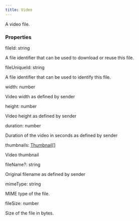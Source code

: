 ```yaml
---
title: Video
---
```


A video file.

### Properties

<div class="flex flex-col gap-3"><div><div class="flex gap-2"><div class="font-mono"><span class="font-bold">fileId</span><span class="opacity-50">:</span> <span>string</span></div></div><div class="pl-3"><div class="no-margin">

A file identifier that can be used to download or reuse this file.

</div></div></div><div><div class="flex gap-2"><div class="font-mono"><span class="font-bold">fileUniqueId</span><span class="opacity-50">:</span> <span>string</span></div></div><div class="pl-3"><div class="no-margin">

A file identifier that can be used to identify this file.

</div></div></div><div><div class="flex gap-2"><div class="font-mono"><span class="font-bold">width</span><span class="opacity-50">:</span> <span>number</span></div></div><div class="pl-3"><div class="no-margin">

Video width as defined by sender

</div></div></div><div><div class="flex gap-2"><div class="font-mono"><span class="font-bold">height</span><span class="opacity-50">:</span> <span>number</span></div></div><div class="pl-3"><div class="no-margin">

Video height as defined by sender

</div></div></div><div><div class="flex gap-2"><div class="font-mono"><span class="font-bold">duration</span><span class="opacity-50">:</span> <span>number</span></div></div><div class="pl-3"><div class="no-margin">

Duration of the video in seconds as defined by sender

</div></div></div><div><div class="flex gap-2"><div class="font-mono"><span class="font-bold">thumbnails</span><span class="opacity-50">:</span> <a href="/types/thumbnail"  >Thumbnail</a><span class="opacity-50">[]</span></div></div><div class="pl-3"><div class="no-margin">

Video thumbnail

</div></div></div><div><div class="flex gap-2"><div class="font-mono"><span class="font-bold">fileName</span><span class="opacity-50"><span title="Optional" class="cursor-help">?</span>:</span> <span>string</span></div></div><div class="pl-3"><div class="no-margin">

Original filename as defined by sender

</div></div></div><div><div class="flex gap-2"><div class="font-mono"><span class="font-bold">mimeType</span><span class="opacity-50">:</span> <span>string</span></div></div><div class="pl-3"><div class="no-margin">

MIME type of the file.

</div></div></div><div><div class="flex gap-2"><div class="font-mono"><span class="font-bold">fileSize</span><span class="opacity-50">:</span> <span>number</span></div></div><div class="pl-3"><div class="no-margin">

Size of the file in bytes.

</div></div></div></div>

